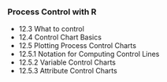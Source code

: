 ### Process Control with R
- 12.3 What to control
- 12.4 Control Chart Basics
- 12.5 Plotting Process Control Charts
 - 12.5.1 Notation for Computing Control Lines
 - 12.5.2 Variable Control Charts
 - 12.5.3 Attribute Control Charts 
